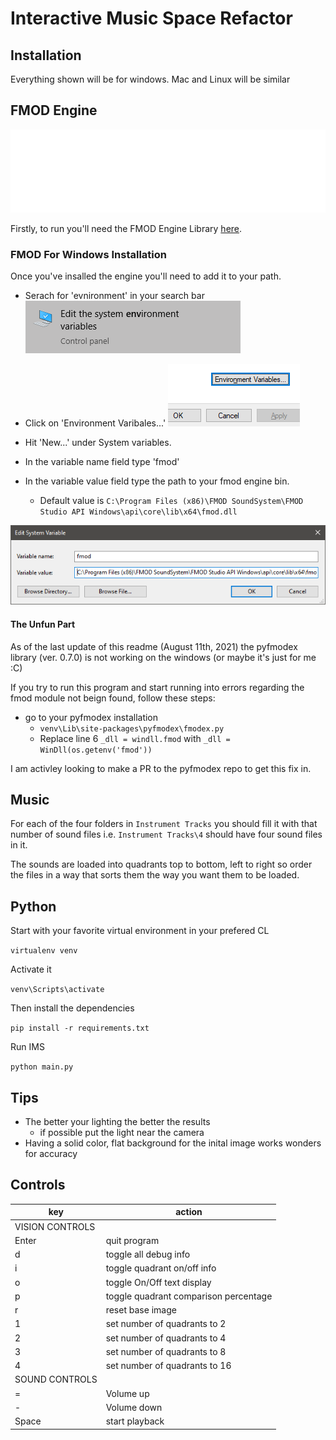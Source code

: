 # Interactive Music Space Refactor

## Installation

Everything shown will be for windows. Mac and Linux will be similar

## FMOD Engine

![fmod logo](Images/FMOD%20Logo.png)

Firstly, to run you'll need the FMOD Engine Library [here](https://www.fmod.com/download#fmodstudiosuite).

### FMOD For Windows Installation

Once you've insalled the engine you'll need to add it to your path.

- Serach for 'evnironment' in your search bar
![search bar](Images/search.png)
- Click on 'Environment Varibales...'
![env var button](Images/envvarbutton.png)
- Hit 'New...' under System variables.

- In the variable name field type 'fmod'
- In the variable value field type the path to your fmod engine bin. 
  - Default value is `C:\Program Files (x86)\FMOD SoundSystem\FMOD Studio API Windows\api\core\lib\x64\fmod.dll`

![variable info](Images/var.png)

#### The Unfun Part

As of the last update of this readme (August 11th, 2021) the pyfmodex library (ver. 0.7.0) is not working on the windows (or maybe it's just for me :C)

If you try to run this program and start running into errors regarding the fmod module not beign found, follow these steps:

- go to your pyfmodex installation
  - `venv\Lib\site-packages\pyfmodex\fmodex.py`
  - Replace line 6 `_dll = windll.fmod` with `_dll = WinDll(os.getenv('fmod'))`

I am activley looking to make a PR to the pyfmodex repo to get this fix in.

## Music

For each of the four folders in `Instrument Tracks` you should fill it with that number of sound files i.e. `Instrument Tracks\4` should have four sound files in it.

The sounds are loaded into quadrants top to bottom, left to right so order the files in a way that sorts them the way you want them to be loaded.


## Python

Start with your favorite virtual environment in your prefered CL

`virtualenv venv` 

Activate it 

`venv\Scripts\activate`

Then install the dependencies

`pip install -r requirements.txt`

Run IMS

`python main.py`

## Tips

- The better your lighting the better the results
  - if possible put the light near the camera
- Having a solid color, flat background for the inital image works wonders for accuracy


## Controls

| key  | action  |
|---|---|
| VISION CONTROLS | |
| Enter | quit program |
| d  | toggle all debug info |
| i | toggle quadrant on/off info |
| o | toggle On/Off text display |
| p | toggle quadrant comparison percentage |
| r | reset base image |
| 1 | set number of quadrants to 2|
| 2 | set number of quadrants to 4|
| 3 | set number of quadrants to 8|
| 4 | set number of quadrants to 16|
| SOUND CONTROLS | |
| = | Volume up |
| - | Volume down |
| Space | start playback |